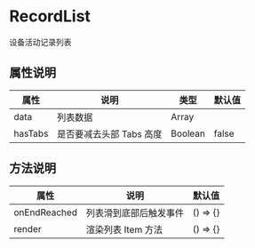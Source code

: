 # RecordList

设备活动记录列表

## 属性说明

| 属性    | 说明                     | 类型    | 默认值 |
| ------- | ------------------------ | ------- | ------ |
| data    | 列表数据                 | Array   |        |
| hasTabs | 是否要减去头部 Tabs 高度 | Boolean | false  |

## 方法说明

| 属性         | 说明                   | 默认值   |
| ------------ | ---------------------- | -------- |
| onEndReached | 列表滑到底部后触发事件 | () => {} |
| render       | 渲染列表 Item 方法     | () => {} |
